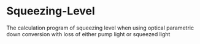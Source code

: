 # Squeezing-Level
The calculation program of squeezing level when using optical parametric down conversion with loss of either pump light or squeezed light
